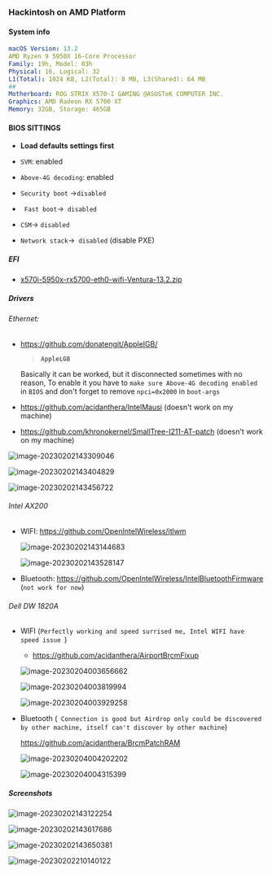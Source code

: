 ### Hackintosh on AMD Platform

#### System info

```yaml
macOS Version: 13.2
AMD Ryzen 9 5950X 16-Core Processor
Family: 19h, Model: 03h
Physical: 16, Logical: 32
L1(Total): 1024 KB, L2(Total): 8 MB, L3(Shared): 64 MB
## 
Motherboard: ROG STRIX X570-I GAMING @ASUSTeK COMPUTER INC.
Graphics: AMD Radeon RX 5700 XT
Memory: 32GB, Storage: 465GB
```

#### BIOS SITTINGS

- **Load defaults settings first**

- `SVM`: enabled
- `Above-4G decoding`: enabled

- `Security boot` ->`disabled`
- ` Fast boot`->` disabled`
- `CSM`-> `disabled`
- `Network stack`->` disabled` (disable PXE)

##### EFI

- [x570i-5950x-rx5700-eth0-wifi-Ventura-13.2.zip](EFI/x570i-5950x-rx5700-eth0-wifi-Ventura-13.2.zip)

##### Drivers

###### Ethernet: 

- https://github.com/donatengit/AppleIGB/ 

  >  **`AppleLGB`**

  Basically it can be worked, but it disconnected sometimes with no reason, To enable it you have to `make sure Above-4G decoding enabled` in `BIOS` and don't forget to remove `npci=0x2000` in `boot-args`

- https://github.com/acidanthera/IntelMausi (doesn't work on my machine)

- https://github.com/khronokernel/SmallTree-I211-AT-patch (doesn't work on my machine)

![image-20230202143309046](./AMD/image-20230202143309046.png)

![image-20230202143404829](./AMD/image-20230202143404829.png)

![image-20230202143456722](./AMD/image-20230202143456722.png)

###### Intel AX200

- WIFI: https://github.com/OpenIntelWireless/itlwm

  ![image-20230202143144683](./AMD/image-20230202143144683.png)

  ![image-20230202143528147](./AMD/image-20230202143528147.png)

- Bluetooth: https://github.com/OpenIntelWireless/IntelBluetoothFirmware (`not work for now`)

###### Dell DW 1820A

- WIFI (`Perfectly working and speed surrised me, Intel WIFI have speed issue `)

  - https://github.com/acidanthera/AirportBrcmFixup

  ![image-20230204003656662](../../Jas0n0ss.github.io/source/images/image-20230204003656662.png)

  ![image-20230204003819994](../../Jas0n0ss.github.io/source/images/image-20230204003819994.png)

  ![image-20230204003929258](../../Jas0n0ss.github.io/source/images/image-20230204003929258.png)

- Bluetooth (` Connection is good but Airdrop only could be discovered by other machine, itself can't discover by other machine`)

  https://github.com/acidanthera/BrcmPatchRAM

  ![image-20230204004202202](../../Jas0n0ss.github.io/source/images/image-20230204004202202.png)

  ![image-20230204004315399](../../Jas0n0ss.github.io/source/images/image-20230204004315399.png)

##### Screenshots

![image-20230202143122254](./AMD/image-20230202143122254.png)

![image-20230202143617686](./AMD/image-20230202143617686.png)

![image-20230202143650381](./AMD/image-20230202143650381.png)

![image-20230202210140122](./AMD/image-20230202210140122.png)